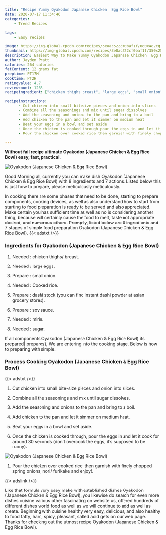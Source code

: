 ```yaml
---
title: "Recipe Yummy Oyakodon Japanese Chicken  Egg Rice Bowl"
date: 2020-07-17 11:34:46
categories:
    - Trend Recipes
    
tags:
    - Easy recipes

image: https://img-global.cpcdn.com/recipes/3e8ac522cf0baf1f/680x482cq70/oyakodon-japanese-chicken-egg-rice-bowl-recipe-main-photo.jpg
thumbnail: https://img-global.cpcdn.com/recipes/3e8ac522cf0baf1f/350x250cq70/oyakodon-japanese-chicken-egg-rice-bowl-recipe-main-photo.jpg
description: Easiest Way to Make Yummy Oyakodon Japanese Chicken  Egg Rice Bowl with 8 ingredients and 7 stages of easy cooking.
author: Jayden Pratt
calories: 264 calories
fatContent: 12 grams fat
preptime: PT17M
cooktime: PT2H
ratingvalue: 4.7
reviewcount: 1238
recipeingredient: ["chicken thighs breast", "large eggs", "small onion", "Cooked rice", "dashi stock you can find instant dashi powder at asian grocery stores", "soy sauce", "mirin", "sugar"]

recipeinstructions: 
      - Cut chicken into small bitesize pieces and onion into slices 
      - Combine all the seasonings and mix until sugar dissolves 
      - Add the seasoning and onions to the pan and bring to a boil 
      - Add chicken to the pan and let it simmer on medium heat 
      - Beat your eggs in a bowl and set aside 
      - Once the chicken is cooked through pour the eggs in and let it cook for around 30 seconds dont overcook the eggs its supposed to be runny 
      - Pour the chicken over cooked rice then garnish with finely chopped spring onions nori furikake and enjoy

---
```




**Without fail recipe ultimate Oyakodon (Japanese Chicken &amp; Egg Rice Bowl) easy, fast, practical**. 


![Oyakodon (Japanese Chicken &amp; Egg Rice Bowl)](https://img-global.cpcdn.com/recipes/3e8ac522cf0baf1f/680x482cq70/oyakodon-japanese-chicken-egg-rice-bowl-recipe-main-photo.jpg "Oyakodon (Japanese Chicken &amp; Egg Rice Bowl)")




Good Morning all, currently you can make dish Oyakodon (Japanese Chicken &amp; Egg Rice Bowl) with 8 ingredients and 7 actions. Listed below this is just how to prepare, please meticulously meticulously.

In cooking there are some phases that need to be done, starting to prepare components, cooking devices, as well as also understand how to start from starting to food preparation is ready to be served and also appreciated. Make certain you has sufficient time as well as no is considering another thing, because will certainly cause the food to melt, taste not appropriate desired, and numerous others. Promptly, listed below are 8 ingredients and 7 stages of simple food preparation Oyakodon (Japanese Chicken &amp; Egg Rice Bowl).
{{< adstxt />}}

### Ingredients for Oyakodon (Japanese Chicken &amp; Egg Rice Bowl)


1. Needed  : chicken thighs/ breast.

1. Needed  : large eggs.

1. Prepare  : small onion.

1. Needed  : Cooked rice.

1. Prepare  : dashi stock (you can find instant dashi powder at asian grocery stores).

1. Prepare  : soy sauce.

1. Needed  : mirin.

1. Needed  : sugar.



If all components Oyakodon (Japanese Chicken &amp; Egg Rice Bowl) its prepared| prepares}, We are entering into the cooking stage. Below is how to preparing with simple.

### Process Cooking Oyakodon (Japanese Chicken &amp; Egg Rice Bowl)

{{< adstxt />}}


1. Cut chicken into small bite-size pieces and onion into slices.



1. Combine all the seasonings and mix until sugar dissolves.



1. Add the seasoning and onions to the pan and bring to a boil.



1. Add chicken to the pan and let it simmer on medium heat.



1. Beat your eggs in a bowl and set aside.



1. Once the chicken is cooked through, pour the eggs in and let it cook for around 30 seconds (don’t overcook the eggs, it’s supposed to be runny).



![Oyakodon (Japanese Chicken &amp; Egg Rice Bowl)](//assets-global.cpcdn.com/assets/icons/button_play-2c75c40dde080a61004c1f40b05d8f140eaff45d7e9e6481dc71c63d2e7c4909.png" "Oyakodon (Japanese Chicken &amp; Egg Rice Bowl)")



1. Pour the chicken over cooked rice, then garnish with finely chopped spring onions, nori/ furikake and enjoy!.





{{< adslink />}}

Like that formula very easy make with established dishes Oyakodon (Japanese Chicken &amp; Egg Rice Bowl), you likewise do search for even more dishes cuisine various other fascinating on website us, offered hundreds of different dishes world food as well as we will continue to add as well as create. Beginning with cuisine healthy very easy, delicious, and also healthy to food fatty, hard, spicy, pleasant, salted acid gets on our web page. Thanks for checking out the utmost recipe Oyakodon (Japanese Chicken &amp; Egg Rice Bowl).
